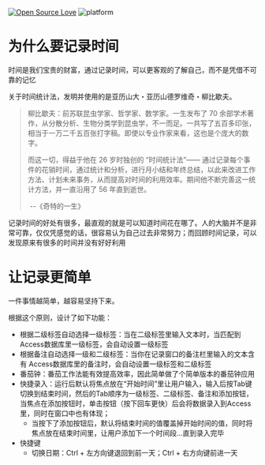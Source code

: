 



[![Open Source Love](https://badges.frapsoft.com/os/v1/open-source.svg?v=103)](https://github.com/ellerbrock/open-source-badge/)    ![platform](https://img.shields.io/badge/platform-Windows-blue)



# 为什么要记录时间

时间是我们宝贵的财富，通过记录时间，可以更客观的了解自己，而不是凭借不可靠的记忆

关于时间统计法，发明并使用的是亚历山大・亚历山德罗维奇・柳比歇夫。

> 柳比歇夫：前苏联昆虫学家、哲学家、数学家。一生发布了 70 余部学术著作，从分散分析、生物分类学到昆虫学，不一而足。一共写了五百多印张，相当于一万二千五百张打字稿。即使以专业作家来看，这也是个庞大的数字。
>
> 而这一切，得益于他在 26 岁时独创的 “时间统计法”—— 通过记录每个事件的花销时间，通过统计和分析，进行月小结和年终总结，以此来改进工作方法、计划未来事务，从而提高对时间的利用效率。期间他不断完善这一统计方法，并一直沿用了 56 年直到逝世。
>
> ​																							                                                              --《奇特的一生》

​	记录时间的好处有很多，最直观的就是可以知道时间花在哪了。人的大脑并不是非常可靠，仅仅凭感觉的话，很容易认为自己过去非常努力；而回顾时间记录，可以发现原来有很多的时间并没有好好利用





# 让记录更简单

一件事情越简单，越容易坚持下来。

根据这个原则，设计了如下功能：

- 根据二级标签自动选择一级标签：当在二级标签里输入文本时，当匹配到 Access数据库里一级标签，会自动设置一级标签
- 根据备注自动选择一级和二级标签：当你在记录窗口的备注栏里输入的文本含有 Access数据库里的备注时，会自动设置一级标签和二级标签
- 番茄钟：番茄工作法能有效提高效率，因此简单做了个简单版本的番茄钟应用
- 快捷录入：运行后默认将焦点放在“开始时间”里让用户输入，输入后按Tab键切换到结束时间，然后的Tab顺序为一级标签、二级标签、备注和添加按钮，当焦点在添加按钮时，单击按钮（按下回车更快）后会将数据录入到Access里，同时在窗口中也有体现；
  - 当按下了添加按钮后，默认将结束时间的值覆盖掉开始时间的值，同时将焦点放在结束时间里，让用户添加下一个时间段…直到录入完毕
- 快捷键
  - 切换日期：Ctrl + 左方向键退回到前一天；Ctrl + 右方向键前进一天





